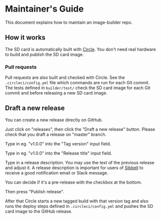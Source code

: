 # Maintainer's Guide

This document explains how to maintain an image-builder repo.

## How it works

The SD card is automatically built with [Circle](https://circleci.com).
You don't need real hardware to build and publish the SD card image.

### Pull requests

Pull requests are also built and checked with Circle.
See the `.circleci/config.yml` file which commands are run for each Git commit.
The tests defined in `builder/test/` check the SD card image for each Git
commit and before releasing a new SD card image.

## Draft a new release

You can create a new release directly on GitHub.

Just click on "releases", then click the "Draft a new release" button.
Please check that you draft a release on "master" branch.

Type in eg. "v1.0.0" into the "Tag version" input field.

Type in eg. "v1.0.0" into the "Release title" input field.

Type in a release description. You may use the text of the previous release
and adjust it. A release description is important for users of
[Sibbell](https://sibbell.com) to receive a good notification email or Slack
message.

You can decide if it's a pre-release with the checkbox at the bottom.

Then press "Publish release".

After that Circle starts a new tagged build with that version tag and also
runs the deploy steps defined in `.circleci/config.yml` and pushes the SD card image
to the GitHub release.

